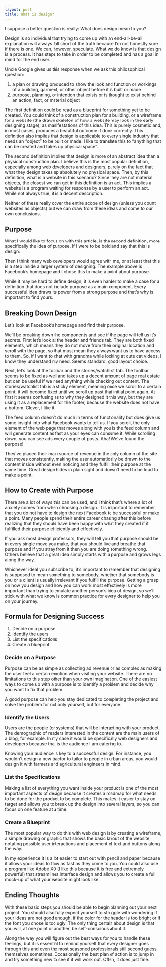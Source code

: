 ```yaml
---
layout: post
title: What is design?
---
```


I suppose a better question is really: What does design mean to you?


Design is so individual that trying to come up with an end-all-be-all explanation will always fall short of the truth because I’m not honestly sure if there is one. We can, however, speculate. What we do know is that design is a process. It has steps to take in order to be completed and has a goal in mind for the end user.


Uncle Google gives us this response when we ask this philosophical question:  
1. <span>a plan or drawing produced to show the look and function or workings of a building, garment, or other object before it is built or made</span>
2. <span>purpose, planning, or intention that exists or is thought to exist behind an action, fact, or material object</span>


The first definition could be read as a blueprint for something yet to be created. You could think of a construction plan for a building, or a wireframe for a website (the drawn skeleton of how a website may look in the early designing stage), as manifestations of this idea. This is purely cosmetic and, in most cases, produces a beautiful outcome if done correctly. This definition also implies that design is applicable to every single industry that needs an “object” to be built or made. I like to translate this to “anything that can be created and takes up physical space”.


The second definition implies that design is more of an abstract idea than a physical construction plan.  I believe this is the most popular definition, especially among web developers and designers, purely on the fact that what they design takes up absolutely no physical space. Then, by this definition, what is a website in this scenario? Since they are not material objects, the closest we can get in this definition is an act. This implies a website is a program waiting for response by a user to perform an act.  While not always true, it is a decent description.


Neither of these really cover the entire scope of design (unless you count websites as objects) but we can draw from these ideas and come to our own conclusions.


## Purpose

 What I would like to focus on with this article, is the second definition, more specifically the idea of purpose. If I were to be bold and say that this is design:


 Then I think many web developers would agree with me, or at least that this is a step inside a larger system of designing. The example above is Facebook’s homepage and I chose this to make a point about purpose.  


 While it may be hard to define design, it is even harder to make a case for a definition that does not include purpose as a main component. Every successful idea draws its power from a strong purpose and that’s why is important to find yours.  


## Breaking Down Design


Let’s look at Facebook’s homepage and find their purpose.  


We’ll be breaking down the components and see if the page will tell us it’s secrets. First let’s look at the header and friends tab. They are both fixed elements, which means they do not move from their original location and scroll with the page, so that must mean they always want us to have access to them. So, if I want to chat with grandma while looking at cute cat videos, I know they understand my need. Seems standard, good layout choice.  


Next, let’s look at the toolbar and the stories/watchlist tab. The toolbar seems to be fixed as well and takes up a decent amount of page real estate but can be useful if we need anything while checking out content. The stories/watchlist tab is a sticky element, meaning once we scroll to a certain point, it will become fixed until we scroll up past that initial point again. At first it seems confusing as to why they designed it this way, but they are using it as a replacement for the footer, because the website does not have a bottom. Clever, I like it.  


The feed column doesn’t do much in terms of functionality but does give us some insight into what Facebook wants to tell us.  If you scroll, the only element of the web page that moves along with you is the feed column and will generate content as fast as your eyes can consume it. While scrolling down, you can see ads every couple of posts. Aha! We’ve found the purpose!   


They’ve placed their main source of revenue in the only column of the site that moves consistently, making the user automatically be drawn to the content inside without even noticing and they fulfill their purpose at the same time. Great design hides in plain sight and doesn’t need to be loud to make a point.  


## How to Create with Purpose


There are a lot of ways this can be used, and I think that’s where a lot of anxiety comes from when choosing a design. It is important to remember that you do not have to design the next Facebook to be successful or make a point. Many people spend their entire career chasing after this before realizing that they should have been happy with what they created if it fulfilled their purpose efficiently and effectively.  


If you ask most design professors, they will tell you that purpose should be in every single move you make, that you should live and breathe that purpose and if you stray from it then you are doing something wrong. Others believe that a great idea simply starts with a purpose and grows legs along the way.   


Whichever ideal you subscribe to, it’s important to remember that designing is supposed to mean something to somebody, whether that somebody is you or a client is usually irrelevant if you fulfill the purpose. Getting a grasp on how you design and how you can work most effectively is more important than trying to emulate another person’s idea of design, so we’ll stick with what we know is common practice for every designer to help you on your journey.


## Formula for Designing Success


1. <span>Decide on a purpose</span>
2. <span>Identify the users</span>
3. <span>List the specifications</span>
4. <span>Create a blueprint</span>


### Decide on a Purpose


Purpose can be as simple as collecting ad revenue or as complex as making the user feel a certain emotion when visiting your website. There are no limitations to this step other than your own imagination. One of the easiest ways to come up with a purpose is to identify a problem and decide why you want to fix that problem.


A good purpose can help you stay dedicated to completing the project and solve the problem for not only yourself, but for everyone.


### Identify the Users


Users are the people (or systems) that will be interacting with your product. The demographic of readers interested in the content are the main users of a blog, for example. In my case it would be specifically web designers and developers because that is the audience I am catering to.


Knowing your audience is key to a successful design. For instance, you wouldn’t design a new tractor to tailor to people in urban areas, you would design it with farmers and agricultural engineers in mind.


### List the Specifications


Making a list of everything you want inside your product is one of the most important aspects of design because it creates a roadmap for what needs to be done for the product to be complete. This makes it easier to stay on target and allows you to break up the design into several layers, so you can focus on one feature at a time.


### Create a Blueprint


The most popular way to do this with web design is by creating a wireframe, a simple drawing or graphic that shows the basic layout of the website, notating possible user interactions and placement of text and buttons along the way.  


In my experience it is a lot easier to start out with pencil and paper because it allows your ideas to flow as fast as they come to you. You could also use a program like Adobe XD (I like this because it is free and extremely powerful) that streamlines interface design and allows you to create a full mock-up of what your website might look like.


## Ending Thoughts


With these basic steps you should be able to begin planning out your next project. You should also fully expect yourself to struggle with wondering if your ideas are not good enough, if the color for the header is too bright or if the font you chose is too ugly. The only thing certain about design is that you will, at one point or another, be self-conscious about it.



Along the way you will figure out the best ways for you to handle these feelings, but it is essential to remind yourself that every designer goes through this and even the most seasoned professionals still second guess themselves sometimes. Occasionally the best plan of action is to jump in and try something new to see if it will work out. Often, it does just fine.
